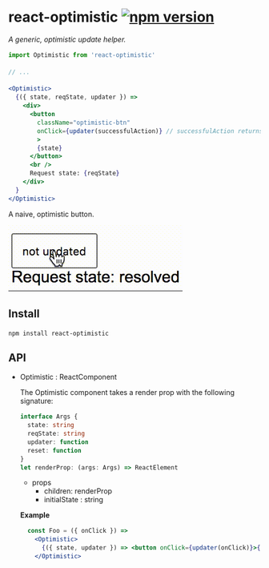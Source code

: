 # react-optimistic [![npm version](https://badge.fury.io/js/react-optimistic.svg)](https://badge.fury.io/js/react-optimistic)

_A generic, optimistic update helper._

```jsx
import Optimistic from 'react-optimistic'

// ...

<Optimistic>
  {({ state, reqState, updater }) =>
    <div>
      <button
        className="optimistic-btn"
        onClick={updater(successfulAction)} // successfulAction returns a Promise
        >
        {state}
      </button>
      <br />
      Request state: {reqState}
    </div>
  }
</Optimistic>
```
A naive, optimistic button.

![naive optimistic button gif](./react-optimistic-naive.gif)

## Install

```
npm install react-optimistic
```

## API

- Optimistic : ReactComponent

  The Optimistic component takes a render prop with the following signature:
  ```typescript
  interface Args {
    state: string
    reqState: string
    updater: function
    reset: function
  }
  let renderProp: (args: Args) => ReactElement
  ```

  - props
    - children: renderProp
    - initialState : string

  **Example**
  ```jsx
    const Foo = ({ onClick }) =>
      <Optimistic>
        {({ state, updater }) => <button onClick={updater(onClick)}>{state}</button>}
      </Optimistic>
  ```
